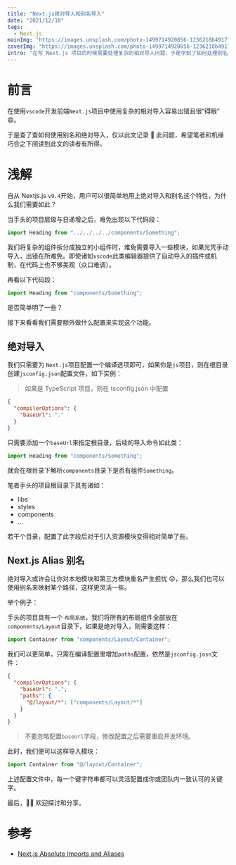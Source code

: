 ```yaml
---
title: "Next.js绝对导入和别名导入"
date: "2021/12/18"
tags:
  - Next.js
mainImg: "https://images.unsplash.com/photo-1499714920856-1236218b4917?crop=entropy&cs=tinysrgb&fit=max&fm=jpg&ixid=MnwxNjUyNjZ8MHwxfHJhbmRvbXx8fHx8fHx8fDE2Mzk4MTkzNDU&ixlib=rb-1.2.1&q=80&w=1080"
coverImg: "https://images.unsplash.com/photo-1499714920856-1236218b4917?crop=entropy&cs=tinysrgb&fit=max&fm=jpg&ixid=MnwxNjUyNjZ8MHwxfHJhbmRvbXx8fHx8fHx8fDE2Mzk4MTkzNDU&ixlib=rb-1.2.1&q=80&w=400"
intro: "在写 Next.js 项目的时候需要处理复杂的相对导入问题，于是学到了如何处理别名"
---
```


# 前言

在使用`vscode`开发前端`Next.js`项目中使用复杂的相对导入容易出错且很“碍眼” :smile:。

于是查了查如何使用别名和绝对导入，仅以此文记录 📝 此问题，希望笔者和机缘巧合之下阅读到此文的读者有所得。

# 浅解

自从 Nextjs.js `v9.4`开始，用户可以很简单地用上绝对导入和别名这个特性，为什么我们需要如此？

当手头的项目层级与日递增之后，难免出现以下代码段：

```js
import Heading from "../../../../components/Something";
```

我们将复杂的组件拆分成独立的小组件时，难免需要导入一些模块，如果光凭手动导入，出错在所难免。即使诸如`vscode`此类编辑器提供了自动导入的插件或机制，在代码上也不够美观（众口难调）。

再看以下代码段：

```jsx
import Heading from "components/Something";
```

是否简单明了一些？

接下来看看我们需要额外做什么配置来实现这个功能。

## 绝对导入

我们只需要为 `Next.js`项目配置一个编译选项即可，如果你是`js`项目，则在根目录创建`jsconfig.json`配置文件，如下实例：

> 如果是 TypeScript 项目，则在 tsconfig.json 中配置

```json
{
  "compilerOptions": {
    "baseUrl": "."
  }
}
```

只需要添加一个`baseUrl`来指定根目录，后续的导入命令如此类：

```jsx
import Heading from "components/Something";
```

就会在根目录下解析`components`目录下是否有组件`Something`。

笔者手头的项目根目录下具有诸如：

- libs
- styles
- components
- ...

若干个目录，配置了此字段后对于引入资源模块变得相对简单了些。

## Next.js Alias 别名

绝对导入或许会让你对本地模块和第三方模块重名产生担忧 😟，那么我们也可以使用别名来映射某个路径，这样更灵活一些。

举个例子：

手头的项目具有一个 `布局系统`，我们将所有的布局组件全部放在`components/Layout`目录下，如果是绝对导入，则需要这样：

```jsx
import Container from "components/Layout/Container";
```

我们可以更简单，只需在编译配置里增加`paths`配置，依然是`jsconfig.josn`文件：

```json
{
  "compilerOptions": {
    "baseUrl": ".",
    "paths": {
      "@/layout/*": ["components/Layout/*"]
    }
  }
}
```

> 不要忽略配置`baseUrl`字段，修改配置之后需要重启开发环境。

此时，我们便可以这样导入模块：

```jsx
import Container from "@/layout/Container";
```

上述配置文件中，每一个键字符串都可以灵活配置成你或团队内一致认可的关键字。

最后，👏🏻 欢迎探讨和分享。

# 参考

- [Next.js Absolute Imports and Aliases](https://ahmadawais.com/next-js-absolute-imports-aliases/)
